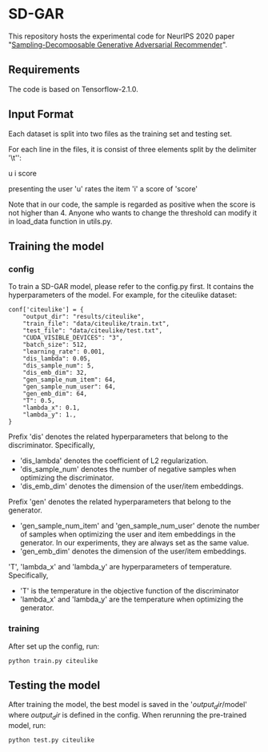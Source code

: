 # SD-GAR
This repository hosts the experimental code for NeurIPS 2020 paper "[Sampling-Decomposable Generative Adversarial Recommender](https://arxiv.org/abs/2011.00956)".

## Requirements

The code is based on Tensorflow-2.1.0.

## Input Format

Each dataset is split into two files as the training set and testing set.

For each line in the files, it is consist of three elements split by the delimiter '\t'':

u   i   score

presenting the user 'u' rates the item 'i' a score of 'score'

Note that in our code, the sample is regarded as positive when the score is not higher than 4. 
Anyone who wants to change the threshold can modify it in load_data function in utils.py.

## Training the model

### config
To train a SD-GAR model, please refer to the config.py first. It contains the hyperparameters of the model. 
For example, for the citeulike dataset:
```
conf['citeulike'] = {
    "output_dir": "results/citeulike",
    "train_file": "data/citeulike/train.txt",
    "test_file": "data/citeulike/test.txt",
    "CUDA_VISIBLE_DEVICES": "3",
    "batch_size": 512,
    "learning_rate": 0.001,
    "dis_lambda": 0.05,
    "dis_sample_num": 5,
    "dis_emb_dim": 32,
    "gen_sample_num_item": 64,
    "gen_sample_num_user": 64,
    "gen_emb_dim": 64,
    "T": 0.5,
    "lambda_x": 0.1,
    "lambda_y": 1.,
}
```

Prefix 'dis' denotes the related hyperparameters that belong to the discriminator. 
Specifically, 
* 'dis_lambda' denotes the coefficient of L2 regularization.
* 'dis_sample_num' denotes the number of negative samples when optimizing the discriminator. 
* 'dis_emb_dim' denotes the dimension of the user/item embeddings.

Prefix 'gen' denotes the related  hyperparameters that belong to the generator.
* 'gen_sample_num_item' and 'gen_sample_num_user' denote the number of samples when optimizing the user and item embeddings in the generator.
In our experiments, they are always set as the same value.
* 'gen_emb_dim' denotes the dimension of the user/item embeddings.

'T', 'lambda_x' and 'lambda_y' are hyperparameters of temperature. Specifically, 
* 'T' is the temperature in the objective function of the discriminator 
* 'lambda_x' and 'lambda_y' are the temperature when optimizing the generator.

### training
After set up the config, run:
```angular2
python train.py citeulike
```

## Testing the model
After training the model, the best model is saved in the '$output_dir$/model' where $output_dir$ is defined in the config.
When rerunning the pre-trained model, run:
```angular2
python test.py citeulike 
```
